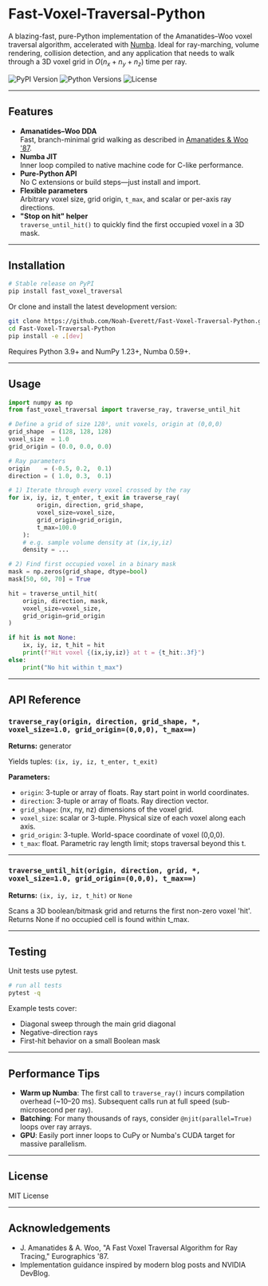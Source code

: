 # Fast-Voxel-Traversal-Python

A blazing-fast, pure-Python implementation of the Amanatides–Woo voxel traversal algorithm, accelerated with [Numba](https://numba.pydata.org/). Ideal for ray-marching, volume rendering, collision detection, and any application that needs to walk through a 3D voxel grid in $O(n_x + n_y + n_z)$ time per ray.

![PyPI Version](https://img.shields.io/pypi/v/fast_voxel_traversal)
![Python Versions](https://img.shields.io/pypi/pyversions/fast_voxel_traversal)
![License](https://img.shields.io/pypi/l/fast_voxel_traversal)

---

## Features

- **Amanatides–Woo DDA**  
  Fast, branch-minimal grid walking as described in [Amanatides & Woo '87](https://dl.acm.org/doi/10.5555/37402.37406).
- **Numba JIT**  
  Inner loop compiled to native machine code for C-like performance.
- **Pure-Python API**  
  No C extensions or build steps—just install and import.
- **Flexible parameters**  
  Arbitrary voxel size, grid origin, `t_max`, and scalar or per-axis ray directions.
- **"Stop on hit" helper**  
  `traverse_until_hit()` to quickly find the first occupied voxel in a 3D mask.

---

## Installation

```bash
# Stable release on PyPI
pip install fast_voxel_traversal
```

Or clone and install the latest development version:

```bash
git clone https://github.com/Noah-Everett/Fast-Voxel-Traversal-Python.git
cd Fast-Voxel-Traversal-Python
pip install -e .[dev]
```

Requires Python 3.9+ and NumPy 1.23+, Numba 0.59+.

---

## Usage

```python
import numpy as np
from fast_voxel_traversal import traverse_ray, traverse_until_hit

# Define a grid of size 128³, unit voxels, origin at (0,0,0)
grid_shape  = (128, 128, 128)
voxel_size  = 1.0
grid_origin = (0.0, 0.0, 0.0)

# Ray parameters
origin    = (-0.5, 0.2,  0.1)
direction = ( 1.0, 0.3,  0.1)

# 1) Iterate through every voxel crossed by the ray
for ix, iy, iz, t_enter, t_exit in traverse_ray(
        origin, direction, grid_shape,
        voxel_size=voxel_size,
        grid_origin=grid_origin,
        t_max=100.0
    ):
    # e.g. sample volume density at (ix,iy,iz)
    density = ...  

# 2) Find first occupied voxel in a binary mask
mask = np.zeros(grid_shape, dtype=bool)
mask[50, 60, 70] = True

hit = traverse_until_hit(
    origin, direction, mask,
    voxel_size=voxel_size,
    grid_origin=grid_origin
)

if hit is not None:
    ix, iy, iz, t_hit = hit
    print(f"Hit voxel {(ix,iy,iz)} at t = {t_hit:.3f}")
else:
    print("No hit within t_max")
```

---

## API Reference

### `traverse_ray(origin, direction, grid_shape, *, voxel_size=1.0, grid_origin=(0,0,0), t_max=∞)`

**Returns:** generator

Yields tuples: `(ix, iy, iz, t_enter, t_exit)`

**Parameters:**
- `origin`: 3-tuple or array of floats. Ray start point in world coordinates.
- `direction`: 3-tuple or array of floats. Ray direction vector.
- `grid_shape`: (nx, ny, nz) dimensions of the voxel grid.
- `voxel_size`: scalar or 3-tuple. Physical size of each voxel along each axis.
- `grid_origin`: 3-tuple. World-space coordinate of voxel (0,0,0).
- `t_max`: float. Parametric ray length limit; stops traversal beyond this t.

---

### `traverse_until_hit(origin, direction, grid, *, voxel_size=1.0, grid_origin=(0,0,0), t_max=∞)`

**Returns:** `(ix, iy, iz, t_hit)` or `None`

Scans a 3D boolean/bitmask grid and returns the first non-zero voxel 'hit'. Returns None if no occupied cell is found within t_max.

---

## Testing

Unit tests use pytest.

```bash
# run all tests
pytest -q
```

Example tests cover:
- Diagonal sweep through the main grid diagonal
- Negative-direction rays
- First-hit behavior on a small Boolean mask

---

## Performance Tips

- **Warm up Numba**: The first call to `traverse_ray()` incurs compilation overhead (~10–20 ms). Subsequent calls run at full speed (sub-microsecond per ray).
- **Batching**: For many thousands of rays, consider `@njit(parallel=True)` loops over ray arrays.
- **GPU**: Easily port inner loops to CuPy or Numba's CUDA target for massive parallelism.

---

## License

MIT License

---

## Acknowledgements

- J. Amanatides & A. Woo, "A Fast Voxel Traversal Algorithm for Ray Tracing," Eurographics '87.
- Implementation guidance inspired by modern blog posts and NVIDIA DevBlog.
